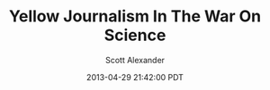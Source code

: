 ---
layout: podcast
title: "Yellow Journalism In The War On Science"
author: Scott Alexander
description: https://slatestarcodex.com/2013/04/29/yellow-journalism-in-the-war-on-science/
date: 2013-04-29 21:42:00 PDT
length: 2092539
duration: 523
guid: yellow-journalism-in-the-war-on-science
---